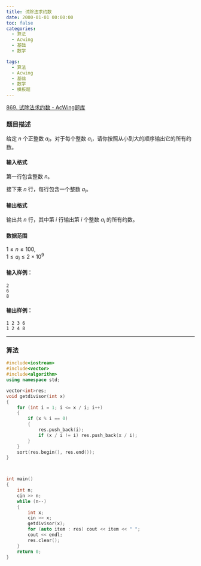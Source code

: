 ```yaml
---
title: 试除法求约数
date: 2000-01-01 00:00:00
toc: false
categories:
  - 算法
  - Acwing
  - 基础
  - 数学

tags:
  - 算法
  - Acwing
  - 基础
  - 数学
  - 模板题
---
```


[869. 试除法求约数 - AcWing题库](https://www.acwing.com/problem/content/871/)

### 题目描述
给定 $n$ 个正整数 $a_i$，对于每个整数 $a_i$，请你按照从小到大的顺序输出它的所有约数。

#### 输入格式

第一行包含整数 $n$。

接下来 $n$ 行，每行包含一个整数 $a_i$。

#### 输出格式

输出共 $n$ 行，其中第 $i$ 行输出第 $i$ 个整数 $a_i$ 的所有约数。

#### 数据范围

$1 \le n \le 100$,  
$1 \le a_i \le 2 \times 10^9$

#### 输入样例：

```
2
6
8
```

#### 输出样例：

```
1 2 3 6 
1 2 4 8 
```

---
### 算法

```cpp
#include<iostream>
#include<vector>
#include<algorithm>
using namespace std;

vector<int>res;
void getdivisor(int x)
{
    for (int i = 1; i <= x / i; i++)
    {
        if (x % i == 0)
        {
            res.push_back(i);
            if (x / i != i) res.push_back(x / i);
        }
    }
    sort(res.begin(), res.end());
}



int main()
{
    int n;
    cin >> n;
    while (n--)
    {
        int x;
        cin >> x;
        getdivisor(x);
        for (auto item : res) cout << item << " ";
        cout << endl;
        res.clear();
    }
    return 0;
}
```
